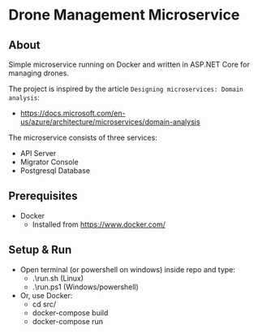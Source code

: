 # Drone Management Microservice

## About
Simple microservice running on Docker and written in ASP.NET Core for managing drones.

The project is inspired by the article `Designing microservices: Domain analysis`:

  * https://docs.microsoft.com/en-us/azure/architecture/microservices/domain-analysis

The microservice consists of three services:
  * API Server
  * Migrator Console
  * Postgresql Database

## Prerequisites
  * Docker 
    - Installed from https://www.docker.com/

## Setup & Run
  * Open terminal (or powershell on windows) inside repo and type:
    * .\run.sh (Linux)
    * .\run.ps1 (Windows/powershell)
  * Or, use Docker:
    * cd src/
    * docker-compose build
    * docker-compose run
